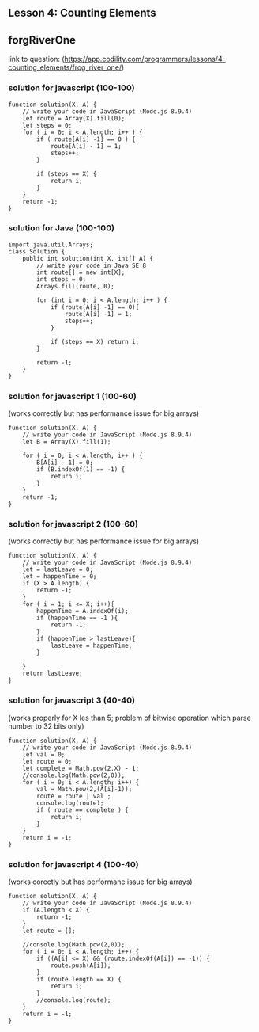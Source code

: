 ## Lesson 4: Counting Elements
## forgRiverOne
link to question: (https://app.codility.com/programmers/lessons/4-counting_elements/frog_river_one/)
### solution for javascript (100-100)
```
function solution(X, A) {
    // write your code in JavaScript (Node.js 8.9.4)
    let route = Array(X).fill(0);
    let steps = 0;
    for ( i = 0; i < A.length; i++ ) {
        if ( route[A[i] -1] == 0 ) {
            route[A[i] - 1] = 1;
            steps++;
        }
        
        if (steps == X) {
            return i;
        }
    }
    return -1;
}
```
### solution for Java (100-100)
```
import java.util.Arrays;
class Solution {
    public int solution(int X, int[] A) {
        // write your code in Java SE 8
        int route[] = new int[X];
        int steps = 0;
        Arrays.fill(route, 0);
        
        for (int i = 0; i < A.length; i++ ) {
            if (route[A[i] -1] == 0){
                route[A[i] -1] = 1;
                steps++;
            }
            
            if (steps == X) return i;
        }
        
        return -1;
    }
}

```

### solution for javascript 1 (100-60)
(works correctly but has performance issue for big arrays)
```
function solution(X, A) {
    // write your code in JavaScript (Node.js 8.9.4)
    let B = Array(X).fill(1);

    for ( i = 0; i < A.length; i++ ) {
        B[A[i] - 1] = 0;
        if (B.indexOf(1) == -1) {
            return i;
        }
    }
    return -1;
}

```

### solution for javascript 2 (100-60)
(works correctly but has performance issue for big arrays)
```
function solution(X, A) {
    // write your code in JavaScript (Node.js 8.9.4)
    let = lastLeave = 0;
    let = happenTime = 0;
    if (X > A.length) {
        return -1;
    }
    for ( i = 1; i <= X; i++){
        happenTime = A.indexOf(i);
        if (happenTime == -1 ){
            return -1;
        }
        if (happenTime > lastLeave){
            lastLeave = happenTime;
        }
        
    }
    return lastLeave;
}

```

### solution for javascript 3 (40-40)
(works properly for X les than 5; problem of bitwise operation which parse number to 32 bits only)
```
function solution(X, A) {
    // write your code in JavaScript (Node.js 8.9.4)
    let val = 0;
    let route = 0;
    let complete = Math.pow(2,X) - 1;
    //console.log(Math.pow(2,0));
    for ( i = 0; i < A.length; i++) {
        val = Math.pow(2,(A[i]-1));
        route = route | val ;
        console.log(route);
        if ( route == complete ) {
            return i;
        }
    }
    return i = -1;
}

```

### solution for javascript 4 (100-40)
(works corectly but has performane issue for big arrays)
```
function solution(X, A) {
    // write your code in JavaScript (Node.js 8.9.4)
    if (A.length < X) {
        return -1;
    }
    let route = [];
    
    //console.log(Math.pow(2,0));
    for ( i = 0; i < A.length; i++) {
        if ((A[i] <= X) && (route.indexOf(A[i]) == -1)) {
            route.push(A[i]);
        }
        if (route.length == X) {
            return i;
        }
        //console.log(route);
    }
    return i = -1;
}

```
